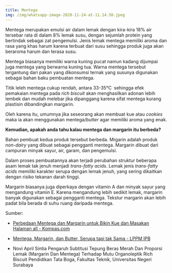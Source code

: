 ```yaml
---
title: Mentega
img: /img/whatsapp-image-2020-11-24-at-11.14.50.jpeg
---
```


Mentega merupakan emulsi air dalam lemak dengan kira-kira 18% air tersebar rata di dalam 8% lemak susu, dengan sejumlah protein yang bertindak sebagai zat pengemulsi. Jenis lemak mentega memiliki aroma dan rasa yang khas harum karena terbuat dari susu sehingga produk juga akan beraroma harum dan terasa susu.

Mentega biasanya memiliki warna kuning pucat namun kadang dijumpai juga mentega yang berwarna kuning tua. Warna mentega tersebut tergantung dari pakan yang dikonsumsi ternak yang susunya digunakan sebagai bahan baku pembuatan mentega.

Titik leleh mentega cukup rendah, antara 33-35°C  sehingga efek pemakaian mentega pada _rich biscuit_ akan menghasilkan adonan lebih lembek dan mudah melebar jika dipanggang karena sifat mentega kurang plastisin dibandingkan margarin.

Oleh karena itu, umumnya jika seseorang akan membuat kue atau _cookies_ maka ia akan menggunakan mentega/_butter_ agar memiliki aroma yang enak.

**Kemudian, apakah anda tahu kalau mentega dan margarin itu berbeda?**

Bahan pembuat kedua produk tersebut berbeda. Mrgarin adalah produk _non-dairy_ yang dibuat sebagai pengganti mentega. Margarin dibuat dari campuran minyak sayur, air, garam, dan pengemulsi.

Dalam proses pembuatannya akan terjadi perubahan struktur beberapa asam lemak tak jenuh menjadi _trans-fatty acids_. Lemak jenis _trans-fatty acids_ memiliki karakter serupa dengan lemak jenuh, yang sering dikaitkan dengan risiko tekanan darah tinggi.

Margarin biasanya juga diperkaya dengan vitamin A dan minyak sayur yang mengandung vitamin E. Karena mengandung lebih sedikit lemak, margarin banyak digunakan sebagai pengganti mentega. Tekstur margarin akan lebih padat bila berada di suhu ruang daripada mentega.

Sumber:

- [Perbedaan Mentega dan Margarin untuk Bikin Kue dan Masakan Halaman all - Kompas.com](https://www.kompas.com/food/read/2020/07/24/211200875/perbedaan-mentega-dan-margarin-untuk-bikin-kue-dan-masakan?page=all)

- [Mentega, Margarin, dan Butter, Serupa tapi tak Sama - LPPM IPB](https://lppm.ipb.ac.id/mentega-margarin-butter-serupa-tapi-tak-sama/)

- Novi April Sintia Pengaruh Subtitusi Tepung Beras Merah Dan Proporsi Lemak (Margarin Dan Mentega) Terhadap Mutu Organoleptik Rich Biscuit Pendidikan Tata Boga, Fakultas Teknik, Universitas Negeri Surabaya
